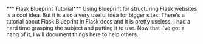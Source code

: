 *** Flask Blueprint Tutorial***
Using Blueprint for structuring Flask websites is a cool idea.
But it is also a very useful idea for bigger sites. 
There's a tutorial about Flask Blueprint in Flask docs and it is pretty useless. 
I had a hard time grasping the subject and putting it to use. 
Now that I've got a hang of it, I will document things here to help others. 
